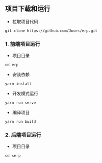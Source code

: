 



## 项目下载和运行

- 拉取项目代码

```
git clone https://github.com/Joues/erp.git
```

### 1. 前端项目运行

- 项目目录

```   
cd erp
```

- 安装依赖

```
yarn install
```

- 开发模式运行

```
yarn run serve
```

- 编译项目

```
yarn run build
```

###  2. 后端项目运行

- 项目目录

```  
cd serp
```

